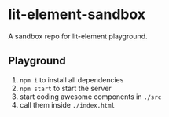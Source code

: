 # lit-element-sandbox
A sandbox repo for lit-element playground.

## Playground

1. `npm i` to install all dependencies
1. `npm start` to start the server
1. start coding awesome components in `./src`
1. call them inside `./index.html`
